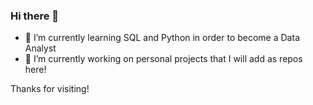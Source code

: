 ### Hi there 👋

- 🌱 I’m currently learning SQL and Python in order to become a Data Analyst
- 🔭 I’m currently working on personal projects that I will add as repos here!

Thanks for visiting!


<!--
**Ringingmathieu/Ringingmathieu** is a ✨ _special_ ✨ repository because its `README.md` (this file) appears on your GitHub profile.

Here are some ideas to get you started:

- 🔭 I’m currently working on ...
- 🌱 I’m currently learning ...
- 👯 I’m looking to collaborate on ...
- 🤔 I’m looking for help with ...
- 💬 Ask me about ...
- 📫 How to reach me: ...
- 😄 Pronouns: ...
- ⚡ Fun fact: ...
-->
